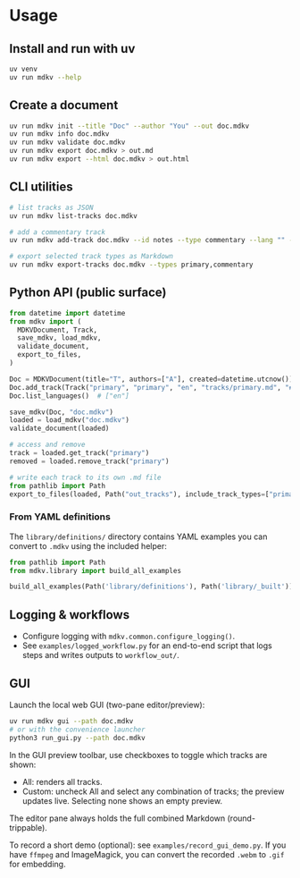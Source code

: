 # Usage

## Install and run with uv

```bash
uv venv
uv run mdkv --help
```

## Create a document

```bash
uv run mdkv init --title "Doc" --author "You" --out doc.mdkv
uv run mdkv info doc.mdkv
uv run mdkv validate doc.mdkv
uv run mdkv export doc.mdkv > out.md
uv run mdkv export --html doc.mdkv > out.html
```

## CLI utilities

```bash
# list tracks as JSON
uv run mdkv list-tracks doc.mdkv

# add a commentary track
uv run mdkv add-track doc.mdkv --id notes --type commentary --lang "" --content "Note"

# export selected track types as Markdown
uv run mdkv export-tracks doc.mdkv --types primary,commentary
```

## Python API (public surface)

```python
from datetime import datetime
from mdkv import (
  MDKVDocument, Track,
  save_mdkv, load_mdkv,
  validate_document,
  export_to_files,
)

Doc = MDKVDocument(title="T", authors=["A"], created=datetime.utcnow())
Doc.add_track(Track("primary", "primary", "en", "tracks/primary.md", "# Title\n\nText"))
Doc.list_languages()  # ["en"]

save_mdkv(Doc, "doc.mdkv")
loaded = load_mdkv("doc.mdkv")
validate_document(loaded)

# access and remove
track = loaded.get_track("primary")
removed = loaded.remove_track("primary")

# write each track to its own .md file
from pathlib import Path
export_to_files(loaded, Path("out_tracks"), include_track_types=["primary", "commentary"])
```

### From YAML definitions

The `library/definitions/` directory contains YAML examples you can convert to `.mdkv` using the included helper:

```python
from pathlib import Path
from mdkv.library import build_all_examples

build_all_examples(Path('library/definitions'), Path('library/_built'))
```

## Logging & workflows

- Configure logging with `mdkv.common.configure_logging()`.
- See `examples/logged_workflow.py` for an end-to-end script that logs steps and writes outputs to `workflow_out/`.

## GUI

Launch the local web GUI (two-pane editor/preview):

```bash
uv run mdkv gui --path doc.mdkv
# or with the convenience launcher
python3 run_gui.py --path doc.mdkv
```

In the GUI preview toolbar, use checkboxes to toggle which tracks are shown:
- All: renders all tracks.
- Custom: uncheck All and select any combination of tracks; the preview updates live. Selecting none shows an empty preview.

The editor pane always holds the full combined Markdown (round-trippable).

To record a short demo (optional): see `examples/record_gui_demo.py`. If you have `ffmpeg` and ImageMagick, you can convert the recorded `.webm` to `.gif` for embedding.
